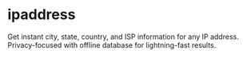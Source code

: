 # ipaddress
Get instant city, state, country, and ISP information for any IP address. Privacy-focused with offline database for lightning-fast results.
